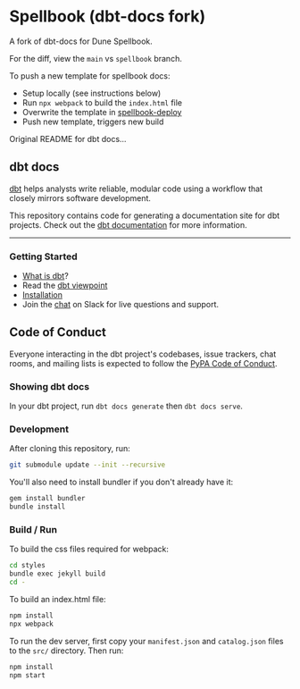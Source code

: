 # Spellbook (dbt-docs fork)

A fork of dbt-docs for Dune Spellbook.

For the diff, view the `main` vs `spellbook` branch.

To push a new template for spellbook docs:
- Setup locally (see instructions below)
- Run `npx webpack` to build the `index.html` file
- Overwrite the template in [spellbook-deploy](https://github.com/duneanalytics/spellbook-deploy)
- Push new template, triggers new build

Original README for dbt docs...

## dbt docs

[dbt](https://github.com/dbt-labs/dbt-core) helps analysts write reliable, modular code using a workflow that closely mirrors software development.

This repository contains code for generating a documentation site for dbt projects. Check out the [dbt documentation](https://docs.getdbt.com/docs/overview) for more information.

---
### Getting Started

- [What is dbt]?
- Read the [dbt viewpoint]
- [Installation]
- Join the [chat][slack-url] on Slack for live questions and support.


## Code of Conduct

Everyone interacting in the dbt project's codebases, issue trackers, chat rooms, and mailing lists is expected to follow the [PyPA Code of Conduct].

[PyPA Code of Conduct]: https://www.pypa.io/en/latest/code-of-conduct/
[slack-url]: https://www.getdbt.com/community/
[Installation]: https://docs.getdbt.com/docs/installation
[What is dbt]: https://docs.getdbt.com/docs/overview
[dbt viewpoint]: https://docs.getdbt.com/docs/viewpoint

### Showing dbt docs

In your dbt project, run `dbt docs generate` then `dbt docs serve`. 

### Development

After cloning this repository, run:

```bash
git submodule update --init --recursive
```

You'll also need to install bundler if you don't already have it:
```bash
gem install bundler
bundle install
```

### Build / Run

To build the css files required for webpack:

```bash
cd styles
bundle exec jekyll build
cd -
```


To build an index.html file:

```bash
npm install
npx webpack
```

To run the dev server, first copy your `manifest.json` and `catalog.json` files to
the `src/` directory. Then run:

```bash
npm install
npm start
```
